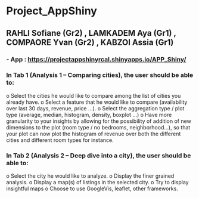 # Project_AppShiny

## RAHLI Sofiane (Gr2) , LAMKADEM Aya (Gr1) , COMPAORE Yvan (Gr2) , KABZOI Assia (Gr1)

### - App : https://projectappshinyrcal.shinyapps.io/APP_Shiny/

### In Tab 1 (Analysis 1 – Comparing cities), the user should be able to:
  o Select the cities he would like to compare among the list of cities you already have.
  o Select a feature that he would like to compare (availability over last 30 days,
  revenue, price …).
  o Select the aggregation type / plot type (average, median, histogram, density, boxplot
  …)
  o Have more granularity to your insights by allowing for the possibility of addition of
  new dimensions to the plot (room type / no bedrooms, neighborhood…), so that your
  plot can now plot the histogram of revenue over both the different cities and
  different room types for instance.
  
### In Tab 2 (Analysis 2 – Deep dive into a city), the user should be able to:
  o Select the city he would like to analyze.
  o Display the finer grained analysis.
  o Display a map(s) of listings in the selected city.
  o Try to display insightful maps
  o Choose to use GoogleVis, leaflet, other frameworks.
